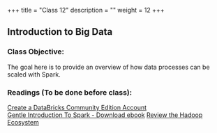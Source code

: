 +++
title = "Class 12"
description = ""
weight = 12
+++

## Introduction to Big Data

### Class Objective:
The goal here is to provide an overview of how data processes can be scaled with Spark.

### Readings (To be done before class):
[Create a DataBricks Community Edition Account](https://databricks.com) <br>
[Gentle Introduction To Spark - Download ebook](http://go.databricks.com/gentle-intro-spark)
[Review the Hadoop Ecosystem](http://hadoop.apache.org)
